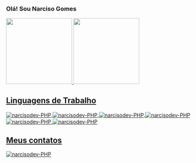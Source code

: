 ### Olá! Sou Narciso Gomes  
 <div>
  <a href="https://github.com/narcisodev">
  <img height="180em" src="https://github-readme-stats.vercel.app/api?username=narcisodev&show_icons=true&theme=graywhite&include_all_commits=true&count_private=true"/>
  <img height="180em" src="https://github-readme-stats.vercel.app/api/top-langs/?username=narcisodev&layout=compact&langs_count=7&theme=graywhite "/>
</div>
  
  ## Linguagens de Trabalho
  
<div style="display: inline_block">
  <img align="center" alt="narcisodev-PHP" src="https://img.shields.io/badge/PHP-777BB4?style=for-the-badge&logo=php&logoColor=white">
    <img align="center" alt="narcisodev-PHP"  src="https://img.shields.io/badge/Laravel-FF2D20?style=for-the-badge&logo=laravel&logoColor=white">
     <img align="center" alt="narcisodev-PHP" src="https://img.shields.io/badge/JavaScript-323330?style=for-the-badge&logo=javascript&logoColor=F7DF1E">
     <img align="center" alt="narcisodev-PHP" src="https://img.shields.io/badge/TypeScript-007ACC?style=for-the-badge&logo=typescript&logoColor=white">
    <img align="center" alt="narcisodev-PHP" src="https://img.shields.io/badge/Angular-DD0031?style=for-the-badge&logo=angular&logoColor=white">
    <img align="center" alt="narcisodev-PHP" src="https://img.shields.io/badge/MySQL-00000F?style=for-the-badge&logo=mysql&logoColor=white">
</div>
  
  
  ## Meus contatos
  
  <a href="https://www.linkedin.com/in/narciso-gomes/" target="_blank">
  <img align="center" alt="narcisodev-PHP"  src="https://img.shields.io/badge/LinkedIn-0077B5?style=for-the-badge&logo=linkedin&logoColor=white">
</a>
  
